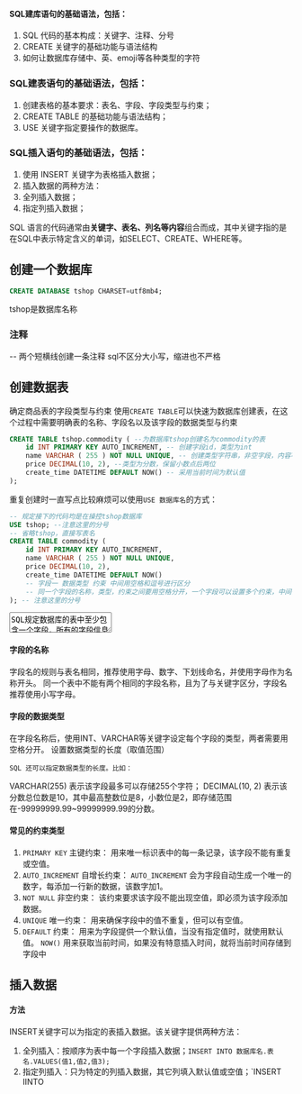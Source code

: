 #### SQL建库语句的基础语法，包括：
1. SQL 代码的基本构成：关键字、注释、分号
2. CREATE 关键字的基础功能与语法结构
3. 如何让数据库存储中、英、emoji等各种类型的字符

### SQL建表语句的基础语法，包括：
1. 创建表格的基本要求：表名、字段、字段类型与约束；
2. CREATE TABLE 的基础功能与语法结构；
3. USE 关键字指定要操作的数据库。

### SQL插入语句的基础语法，包括：

1. 使用 INSERT 关键字为表格插入数据；
2. 插入数据的两种方法：
3. 全列插入数据；
4. 指定列插入数据；

SQL 语言的代码通常由**关键字、表名、列名等内容**组合而成，其中关键字指的是在SQL中表示特定含义的单词，如SELECT、CREATE、WHERE等。

## 创建一个数据库
```sql
CREATE DATABASE tshop CHARSET=utf8mb4;
```
tshop是数据库名称

### 注释
-- 两个短横线创建一条注释
sql不区分大小写，缩进也不严格

## 创建数据表
确定商品表的字段类型与约束
使用`CREATE TABLE`可以快速为数据库创建表，在这个过程中需要明确表的名称、字段名以及该字段的数据类型与约束
```sql
CREATE TABLE tshop.commodity ( --为数据库tshop创建名为commodity的表
	id INT PRIMARY KEY AUTO_INCREMENT, -- 创建字段id，类型为int
	name VARCHAR ( 255 ) NOT NULL UNIQUE, -- 创建类型字符串，非空字段，内容不重复
	price DECIMAL(10, 2), --类型为分数，保留小数点后两位
	create_time DATETIME DEFAULT NOW() -- 采用当前时间为默认值
);
```
重复创建时一直写点比较麻烦可以使用`USE 数据库名`的方式：

```sql
-- 规定接下的代码均是在操控tshop数据库
USE tshop; --注意这里的分号
-- 省略tshop，直接写表名
CREATE TABLE commodity (
	id INT PRIMARY KEY AUTO_INCREMENT,
	name VARCHAR ( 255 ) NOT NULL UNIQUE,
	price DECIMAL(10, 2),
	create_time DATETIME DEFAULT NOW()
	-- 字段一 数据类型 约束 中间用空格和逗号进行区分
	-- 同一个字段的名称，类型，约束之间要用空格分开，一个字段可以设置多个约束，中间也用空格分开，不同字段用逗号分隔，但是最后一个不能包含逗号
); -- 注意这里的分号
```
<textarea>
SQL规定数据库的表中至少包含一个字段，所有的字段信息都记录在一对括号中，这些信息包括：字段的名称、数据类型与约束规则。
</textarea>
 
#### 字段的名称
<p>﻿字段名的规则与表名相同，推荐使用字母、数字、下划线命名，并使用字母作为名称开头。
同一个表中不能有两个相同的字段名称，且为了与关键字区分，字段名推荐使用小写字母。</p>

#### 字段的数据类型

在字段名称后，使用INT、VARCHAR等关键字设定每个字段的类型，两者需要用空格分开。
设置数据类型的长度（取值范围）

	SQL 还可以指定数据类型的长度。比如：

VARCHAR(255) 表示该字段最多可以存储255个字符；
DECIMAL(10, 2) 表示该分数总位数是10，其中最高整数位是8，小数位是2，即存储范围在-99999999.99~99999999.99的分数。

#### 常见的约束类型
1. `PRIMARY KEY` 主键约束： 用来唯一标识表中的每一条记录，该字段不能有重复或空值。
2. `AUTO_INCREMENT` 自增长约束： `AUTO_INCREMENT` 会为字段自动生成一个唯一的数字，每添加一行新的数据，该数字加1。
3. `NOT NULL` 非空约束： 该约束要求该字段不能出现空值，即必须为该字段添加数据。
4. `UNIQUE` 唯一约束： 用来确保字段中的值不重复，但可以有空值。
5. `DEFAULT` 约束： 用来为字段提供一个默认值，当没有指定值时，就使用默认值。 `NOW()` 用来获取当前时间，如果没有特意插入时间，就将当前时间存储到字段中

## 插入数据
#### 方法
INSERT关键字可以为指定的表插入数据。该关键字提供两种方法：
1. 全列插入：按顺序为表中每一个字段插入数据；`INSERT INTO 数据库名.表名.VALUES(值1,值2,值3);`
2. 指定列插入：只为特定的列插入数据，其它列填入默认值或空值；`INSERT IINTO 

<!--stackedit_data:
eyJoaXN0b3J5IjpbNzc3OTY5MTkwLC0yNTcxNDMzNzEsLTIxMD
c1Nzk0MTEsLTU2MjEwNzUzOSwtNTY4NDM4MjQ1LDE5NDExNzQ4
NDNdfQ==
-->